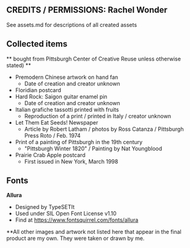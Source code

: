 ## CREDITS / PERMISSIONS: Rachel Wonder
See assets.md for descriptions of all created assets 

## Collected items
** bought from Pittsburgh Center of Creative Reuse unless otherwise stated) ** 
* Premodern Chinese artwork on hand fan
	* Date of creation and creator unknown
* Floridian postcard
* Hard Rock: Saigon guitar enamel pin
	* Date of creation and creator unknown
* Italian grafiche tassotti printed with fruits
	* Reproduction of a print / printed in Italy / creator unknown
* Let Them Eat Seeds! Newspaper
	* Article by Robert Latham / photos by Ross Catanza / Pittsburgh Press Roto / Feb. 1974
* Print of a painting of Pittsburgh in the 19th century
	* "Pittsburgh Winter 1820" / Painting by Nat Youngblood
* Prairie Crab Apple postcard
	* First issued in New York, March 1998

## Fonts

**Allura**
* Designed by TypeSETIt
* Used under SIL Open Font License v1.10
* Find at https://www.fontsquirrel.com/fonts/allura


		

**All other images and artwork not listed here that appear in the final product are my own. They were taken or drawn by me. 